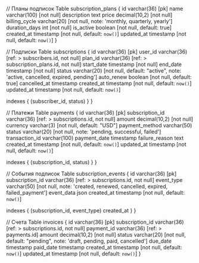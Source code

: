 // Планы подписок
Table subscription_plans {
  id varchar(36) [pk]
  name varchar(100) [not null]
  description text
  price decimal(10,2) [not null]
  billing_cycle varchar(20) [not null, note: 'monthly, quarterly, yearly']
  duration_days int [not null]
  is_active boolean [not null, default: true]
  created_at timestamp [not null, default: `now()`]
  updated_at timestamp [not null, default: `now()`]
}

// Подписки
Table subscriptions {
  id varchar(36) [pk]
  user_id varchar(36) [ref: > subscribers.id, not null]
  plan_id varchar(36) [ref: > subscription_plans.id, not null]
  start_date timestamp [not null]
  end_date timestamp [not null]
  status varchar(20) [not null, default: "active", note: 'active, cancelled, expired, pending']
  auto_renew boolean [not null, default: true]
  cancelled_at timestamp
  created_at timestamp [not null, default: `now()`]
  updated_at timestamp [not null, default: `now()`]
  
  indexes {
    (subscriber_id, status)
  }
}

// Платежи
Table payments {
  id varchar(36) [pk]
  subscription_id varchar(36) [ref: > subscriptions.id, not null]
  amount decimal(10,2) [not null]
  currency varchar(3) [not null, default: "USD"]
  payment_method varchar(50)
  status varchar(20) [not null, note: 'pending, successful, failed']
  transaction_id varchar(100)
  payment_date timestamp
  failure_reason text
  created_at timestamp [not null, default: `now()`]
  updated_at timestamp [not null, default: `now()`]
  
  indexes {
    (subscription_id, status)
  }
}

// События подписок
Table subscription_events {
  id varchar(36) [pk]
  subscription_id varchar(36) [ref: > subscriptions.id, not null]
  event_type varchar(50) [not null, note: 'created, renewed, cancelled, expired, failed_payment']
  event_data json
  created_at timestamp [not null, default: `now()`]
  
  indexes {
    (subscription_id, event_type)
    created_at
  }
}

// Счета
Table invoices {
  id varchar(36) [pk]
  subscription_id varchar(36) [ref: > subscriptions.id, not null]
  payment_id varchar(36) [ref: > payments.id]
  amount decimal(10,2) [not null]
  status varchar(20) [not null, default: "pending", note: 'draft, pending, paid, cancelled']
  due_date timestamp
  paid_date timestamp
  created_at timestamp [not null, default: `now()`]
  updated_at timestamp [not null, default: `now()`]
}
